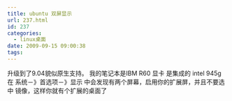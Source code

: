 ```yaml
---
title: ubuntu 双屏显示
url: 237.html
id: 237
categories:
  - linux桌面
date: 2009-09-15 09:00:38
tags:
---
```


升级到了9.04貌似原生支持。 我的笔记本是IBM R60 显卡 是集成的 intel 945g 在 系统－》首选项－》显示 中会发现有两个屏幕，启用你的扩展屏，并且不要选中 镜像，这样你就有个扩展的桌面了